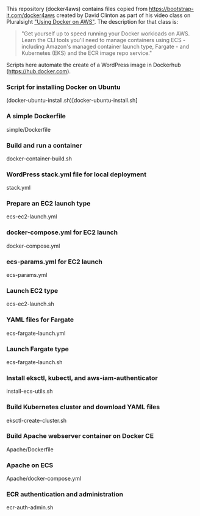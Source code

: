 This repository (docker4aws) contains files copied from <a target="_blank" href="https://bootstrap-it.com/docker4aws/">https://bootstrap-it.com/docker4aws</a> created by David Clinton as part of his video class on Pluralsight <a target="_blank" href="https://app.pluralsight.com/library/courses/using-docker-aws/description">"Using Docker on AWS"</a>. The description for that class is:

> "Get yourself up to speed running your Docker workloads on AWS. Learn the CLI tools you'll need to manage containers using ECS - including Amazon's managed container launch type, Fargate - and Kubernetes (EKS) and the ECR image repo service."

Scripts here automate the create of a WordPress image in Dockerhub (<a target="_blank" href="https://hub.docker.com">https://hub.docker.com</a>).


### Script for installing Docker on Ubuntu

(docker-ubuntu-install.sh)[docker-ubuntu-install.sh]

### A simple Dockerfile

simple/Dockerfile

### Build and run a container

docker-container-build.sh

### WordPress stack.yml file for local deployment

stack.yml

### Prepare an EC2 launch type

ecs-ec2-launch.yml

### docker-compose.yml for EC2 launch

docker-compose.yml

### ecs-params.yml for EC2 launch

ecs-params.yml

### Launch EC2 type

ecs-ec2-launch.sh

### YAML files for Fargate

ecs-fargate-launch.yml

### Launch Fargate type

ecs-fargate-launch.sh

### Install eksctl, kubectl, and aws-iam-authenticator

install-ecs-utils.sh

### Build Kubernetes cluster and download YAML files

eksctl-create-cluster.sh

### Build Apache webserver container on Docker CE

Apache/Dockerfile

### Apache on ECS

Apache/docker-compose.yml

### ECR authentication and administration

ecr-auth-admin.sh
